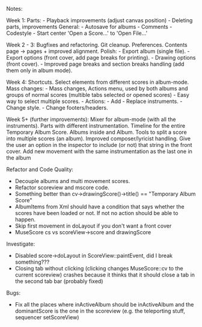 Notes:

Week 1:
    Parts:
    - Playback improvements (adjust canvas position)
    - Deleting parts, improvements
    General:
    - Autosave for albums
    - Comments
    - Codestyle
    - Start center 'Open a Score...' to 'Open File...'

Week 2 - 3:
    Bugfixes and refactoring.
    Git cleanup.
    Preferences.
    Contents page -> pages + improved alignment.
    Polish:
    - Export album (single file).
    - Export options (front cover, add page breaks for printing).
    - Drawing options (front cover).
    - Improved page breaks and section breaks handling (add them only in album mode).

Week 4:
    Shortcuts.
    Select elements from different scores in album-mode.
    Mass changes:
     - Mass changes, Actions menu, used by both albums and groups of normal scores (multible tabs selected or opened scores)
     - Easy way to select multiple scores.
     - Actions:
        - Add - Replace instruments.
        - Change style.
        - Change footers/headers.

Week 5+ (further improvements):
    Mixer for album-mode (with all the instruments).
    Parts with different instrumentation.
    Timeline for the entire Temporary Album Score.
    Albums inside and Album.
    Tools to split a score into multiple scores (an album).
    Improved composer/lyricist handling. Give the user an option in the inspector to include (or not) that string in the front cover.
    Add new movement with the same instrumentation as the last one in the album



 Refactor and Code Quality:
 - Decouple albums and multi movement scores.
 - Refactor scoreview and mscore code.
 - Something better than cv->drawingScore()->title() == "Temporary Album Score"
 - AlbumItems from Xml should have a condition that says whether the scores have been loaded or not. If not no action should be able to happen.
 - Skip first movement in doLayout if you don't want a front cover
 - MuseScore cs vs scoreView->score and drawingScore

Investigate:
- Disabled score->doLayout in ScoreView::paintEvent, did I break something???
- Closing tab without clicking (clicking changes MuseScore::cv to the current scoreview) crashes because it thinks that it should close a tab in the second tab bar (probably fixed)

Bugs:
- Fix all the places where inActiveAlbum should be inActiveAlbum and the dominantScore is the one in the scoreview (e.g. the teleporting stuff, sequencer setScoreView)
